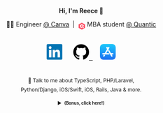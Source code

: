 <p align="center"><b>Hi, I'm Reece 👋</b></p>

<!-- Headline -->
<p align="center">
  🧑‍💻 Engineer <a href="https://github.com/Canva">@ Canva</a>
    &nbsp;|&nbsp;
    <sub><sub><img alt="Quantic" width="16.5px" src="https://raw.githubusercontent.com/reececomo/reececomo/main/assets/quantic-sbt.png" /></sub></sub> MBA student <a href="https://quantic.edu/">@ Quantic</a>
</p>

<!-- Links -->
<p align="center">
  <kbd>
    <br/>
    &nbsp;
    <!-- LinkedIn -->
    <a href="https://www.linkedin.com/in/reececomo/"><!--
      --><img alt="LinkedIn" width="36px" src="https://raw.githubusercontent.com/reececomo/reececomo/main/assets/linkedin.png" /><!--
    --></a>
    &nbsp;
    <!-- GitHub -->
    <a href="https://github.com/reececomo"><!--
      --><picture><!--
        --><source media="(prefers-color-scheme: dark)" srcset="https://raw.githubusercontent.com/reececomo/reececomo/main/assets/github-w.png"><!--
        --><img alt="GitHub" width="36px" src="https://raw.githubusercontent.com/reececomo/reececomo/main/assets/github.png" />
      </picture><!--
    --></a>
    &nbsp;
    <!-- App Store -->
    <a href="https://apps.apple.com/au/developer/playmatic-pty-ltd/id1486480408"><!--
      --><img alt="App Store" width="36px" src="https://raw.githubusercontent.com/reececomo/reececomo/main/assets/apple-appstore.png" /><!--
    --></a>
    &nbsp;
    <br/>
    &nbsp;
  </kbd>
</p>

<!-- Tech Stack -->
<p align="center">
  <sub>
    📣 Talk to me about TypeScript, PHP/Laravel,<br/> Python/Django, iOS/Swift, iOS, Rails, Java & more.
  </sub>
</p>

<!-- Bonus -->
<details align="center">
  <summary><sub><sup><b>(Bonus, click here!)</b></sup></sub></summary>
  
  <kbd>Nice. You clicked!</kbd>

  🎮 <b>Bonus:</b> Check out my iOS game <a href="https://apps.apple.com/au/app/tiny-cup-world-soccer/id1599875896">Tiny Cup: World Soccer!</a>

</details>
